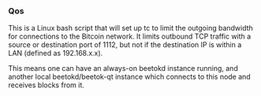 ### Qos ###

This is a Linux bash script that will set up tc to limit the outgoing bandwidth for connections to the Bitcoin network. It limits outbound TCP traffic with a source or destination port of 1112, but not if the destination IP is within a LAN (defined as 192.168.x.x).

This means one can have an always-on beetokd instance running, and another local beetokd/beetok-qt instance which connects to this node and receives blocks from it.
